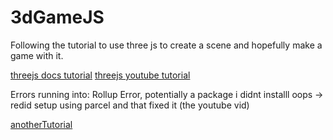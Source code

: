 # 3dGameJS
Following the tutorial to use three js to create a scene and hopefully make a game with it. 

[threejs docs tutorial](https://threejs.org/docs/index.html#manual/en/introduction/Installation)
[threejs youtube tutorial](https://www.youtube.com/watch?v=xJAfLdUgdc4)

Errors running into:
Rollup Error, potentially a package i didnt installl oops
-> redid setup using parcel and that fixed it (the youtube vid)


[anotherTutorial](https://www.youtube.com/watch?v=Sv8z__KiR5Y)